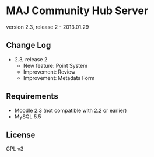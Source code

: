 MAJ Community Hub Server
========================

version 2.3, release 2 - 2013.01.29


Change Log
----------

* 2.3, release 2
  * New feature: Point System
  * Improvement: Review
  * Improvement: Metadata Form


Requirements
------------

* Moodle 2.3 (not compatible with 2.2 or earlier)
* MySQL 5.5


License
-------

GPL v3
